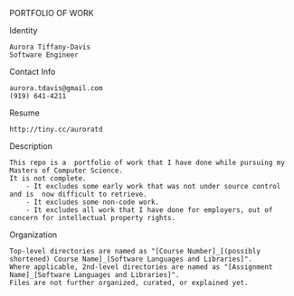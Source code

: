PORTFOLIO OF WORK

Identity

    Aurora Tiffany-Davis
    Software Engineer

Contact Info

    aurora.tdavis@gmail.com
    (919) 641-4211

Resume

    http://tiny.cc/auroratd

Description

    This repo is a  portfolio of work that I have done while pursuing my Masters of Computer Science.
    It is not complete.
        - It excludes some early work that was not under source control and is  now difficult to retrieve.
        - It excludes some non-code work.
        - It excludes all work that I have done for employers, out of concern for intellectual property rights.
        
Organization

    Top-level directories are named as "[Course Number]_[(possibly shortened) Course Name]_[Software Languages and Libraries]".
    Where applicable, 2nd-level directories are named as "[Assignment Name]_[Software Languages and Libraries]".
    Files are not further organized, curated, or explained yet.